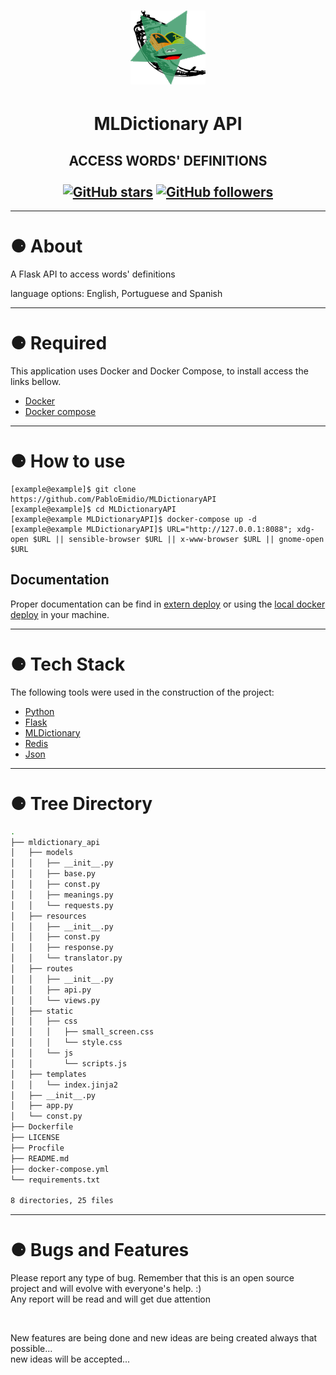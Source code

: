 <h1 align="center">
  <img alt="icon" src="./.images/logo.png">
</h1>
<h1 align="center">MLDictionary API</h1>
<h2 align="center" >
ACCESS WORDS' DEFINITIONS<br><br>
    <a href="https://github.com/PabloEmidio/api-dictionary/stargazers"><img alt="GitHub stars" src="https://img.shields.io/github/stars/PabloEmidio/api-dictionary?style=social"></a>
    <a href="https://github.com/PabloEmidio"><img alt="GitHub followers" src="https://img.shields.io/github/followers/PabloEmidio?label=Follow%20me&style=social"></a>
</h2>

---

# ⚈ About
A Flask API to access words' definitions

language options: English, Portuguese and Spanish

---

# ⚈ Required
This application uses Docker and Docker Compose, to install access the links bellow.

- [Docker](https://docs.docker.com/get-docker/)
- [Docker compose](https://docs.docker.com/compose/install/)

---

# ⚈ How to use

  ``` 
  [example@example]$ git clone https://github.com/PabloEmidio/MLDictionaryAPI
  [example@example]$ cd MLDictionaryAPI
  [example@example MLDictionaryAPI]$ docker-compose up -d
  [example@example MLDictionaryAPI]$ URL="http://127.0.0.1:8088"; xdg-open $URL || sensible-browser $URL || x-www-browser $URL || gnome-open $URL
  ```

## Documentation

Proper documentation can be find in [extern deploy](https://mldictionaryapi.herokuapp.com/) or using the [local docker deploy](http://127.0.0.1:8088/) in your machine.

---

# ⚈ Tech Stack

The following tools were used in the construction of the project:

- [Python](https://www.python.org/)
- [Flask](https://flask.palletsprojects.com/en/2.0.x/tutorial/)
- [MLDictionary](https://pypi.org/project/mldictionary/)
- [Redis](https://redis.com/)
- [Json](https://www.json.org/json-en.html)

---

# ⚈ Tree Directory

``` bash
.
├── mldictionary_api
│   ├── models
│   │   ├── __init__.py
│   │   ├── base.py
│   │   ├── const.py
│   │   ├── meanings.py
│   │   └── requests.py
│   ├── resources
│   │   ├── __init__.py
│   │   ├── const.py
│   │   ├── response.py
│   │   └── translator.py
│   ├── routes
│   │   ├── __init__.py
│   │   ├── api.py
│   │   └── views.py
│   ├── static
│   │   ├── css
│   │   │   ├── small_screen.css
│   │   │   └── style.css
│   │   └── js
│   │       └── scripts.js
│   ├── templates
│   │   └── index.jinja2
│   ├── __init__.py
│   ├── app.py
│   └── const.py
├── Dockerfile
├── LICENSE
├── Procfile
├── README.md
├── docker-compose.yml
└── requirements.txt

8 directories, 25 files

```

---

# ⚈ Bugs and Features
<p>
Please report any type of bug. Remember that this is an open source project and will evolve with everyone's help. :)<br>
Any report will be read and will get due attention
</p><br>
<p>
New features are being done and new ideas are being created always that possible...<br>
new ideas will be accepted...
</p>


